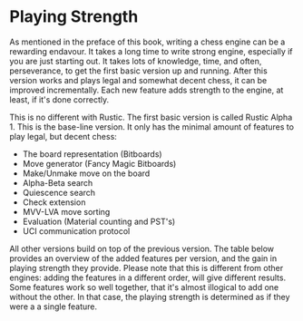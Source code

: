 # Playing Strength

As mentioned in the preface of this book, writing a chess engine can be a
rewarding endavour. It takes a long time to write  strong engine,
especially if you are just starting out. It takes lots of knowledge, time,
and often, perseverance, to get the first basic version up and running.
After this version works and plays legal and somewhat decent chess, it can
be improved incrementally. Each new feature adds strength to the engine, at
least, if it's done correctly.

This is no different with Rustic. The first basic version is called Rustic
Alpha 1. This is the base-line version. It only has the minimal amount of
features to play legal, but decent chess:

- The board representation (Bitboards)
- Move generator (Fancy Magic Bitboards)
- Make/Unmake move on the board
- Alpha-Beta search
- Quiescence search
- Check extension
- MVV-LVA move sorting
- Evaluation (Material counting and PST's)
- UCI communication protocol

All other versions build on top of the previous version. The table below
provides an overview of the added features per version, and the gain in
playing strength they provide. Please note that this is different from
other engines: adding the features in a different order, will give
different results. Some features work so well together, that it's almost
illogical to add one without the other. In that case, the playing strength
is determined as if they were a a single feature.

